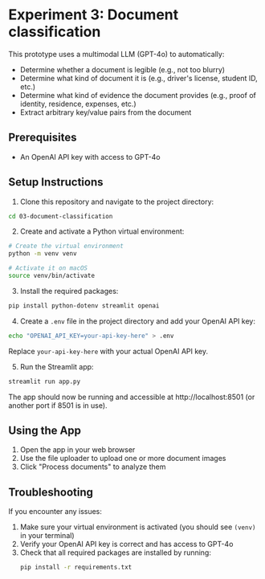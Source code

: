 # Experiment 3: Document classification

This prototype uses a multimodal LLM (GPT-4o) to automatically:
 - Determine whether a document is legible (e.g., not too blurry)
 - Determine what kind of document it is (e.g., driver's license, student ID, etc.)
 - Determine what kind of evidence the document provides (e.g., proof of identity, residence, expenses, etc.)
 - Extract arbitrary key/value pairs from the document

## Prerequisites

- An OpenAI API key with access to GPT-4o

## Setup Instructions

1. Clone this repository and navigate to the project directory:
```bash
cd 03-document-classification
```

2. Create and activate a Python virtual environment:
```bash
# Create the virtual environment
python -m venv venv

# Activate it on macOS
source venv/bin/activate
```

3. Install the required packages:
```bash
pip install python-dotenv streamlit openai
```

4. Create a `.env` file in the project directory and add your OpenAI API key:
```bash
echo "OPENAI_API_KEY=your-api-key-here" > .env
```
Replace `your-api-key-here` with your actual OpenAI API key.

5. Run the Streamlit app:
```bash
streamlit run app.py
```

The app should now be running and accessible at http://localhost:8501 (or another port if 8501 is in use).

## Using the App

1. Open the app in your web browser
2. Use the file uploader to upload one or more document images
3. Click "Process documents" to analyze them

## Troubleshooting

If you encounter any issues:

1. Make sure your virtual environment is activated (you should see `(venv)` in your terminal)
2. Verify your OpenAI API key is correct and has access to GPT-4o
3. Check that all required packages are installed by running:
   ```bash
   pip install -r requirements.txt
   ```